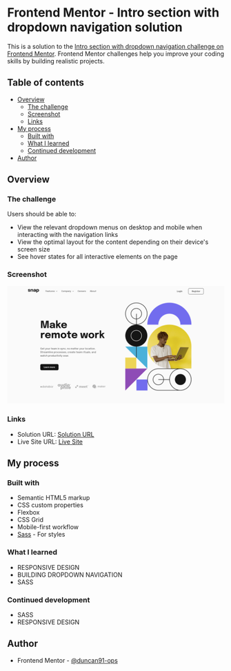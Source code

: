 # Frontend Mentor - Intro section with dropdown navigation solution

This is a solution to the [Intro section with dropdown navigation challenge on Frontend Mentor](https://www.frontendmentor.io/challenges/intro-section-with-dropdown-navigation-ryaPetHE5). Frontend Mentor challenges help you improve your coding skills by building realistic projects.

## Table of contents

- [Overview](#overview)
  - [The challenge](#the-challenge)
  - [Screenshot](#screenshot)
  - [Links](#links)
- [My process](#my-process)
  - [Built with](#built-with)
  - [What I learned](#what-i-learned)
  - [Continued development](#continued-development)
- [Author](#author)

## Overview

### The challenge

Users should be able to:

- View the relevant dropdown menus on desktop and mobile when interacting with the navigation links
- View the optimal layout for the content depending on their device's screen size
- See hover states for all interactive elements on the page

### Screenshot

![My Solution Screenshot](./screenshot.png)

### Links

- Solution URL: [Solution URL](https://www.frontendmentor.io/solutions/responsive-intro-section-with-dropdown-using-sass-BkzHapREq)
- Live Site URL: [Live Site](https://duncan91-ops.github.io/intro-section-with-dropdown-nav/)

## My process

### Built with

- Semantic HTML5 markup
- CSS custom properties
- Flexbox
- CSS Grid
- Mobile-first workflow
- [Sass](https://sass-lang.com/) - For styles

### What I learned

- RESPONSIVE DESIGN
- BUILDING DROPDOWN NAVIGATION
- SASS

### Continued development

- SASS
- RESPONSIVE DESIGN

## Author

- Frontend Mentor - [@duncan91-ops](https://www.frontendmentor.io/profile/duncan91-ops)
